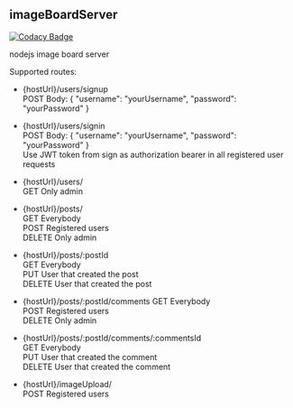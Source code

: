 ## imageBoardServer

[![Codacy Badge](https://api.codacy.com/project/badge/Grade/e8400b46cec74afca9bc38cc38dfae9e)](https://app.codacy.com/manual/senator.mad/imageBoardServer?utm_source=github.com&utm_medium=referral&utm_content=senatormad/imageBoardServer&utm_campaign=Badge_Grade_Dashboard)

nodejs image board server

Supported routes:

-   {hostUrl}/users/signup  
        POST Body: { "username": "yourUsername", "password": "yourPassword" }  
          
-   {hostUrl}/users/signin  
        POST Body: { "username": "yourUsername", "password": "yourPassword" }  
        Use JWT token from sign as authorization bearer in all registered user requests
          
-   {hostUrl}/users/  
        GET Only admin  
          
-   {hostUrl}/posts/  
        GET Everybody  
        POST Registered users  
        DELETE Only admin  
          
-   {hostUrl}/posts/:postId  
        GET Everybody  
        PUT User that created the post  
        DELETE User that created the post  
          
-   {hostUrl}/posts/:postId/comments
        GET Everybody  
        POST Registered users  
        DELETE Only admin  
          
-   {hostUrl}/posts/:postId/comments/:commentsId  
        GET Everybody  
        PUT User that created the comment  
        DELETE User that created the comment  

-   {hostUrl}/imageUpload/  
        POST Registered users